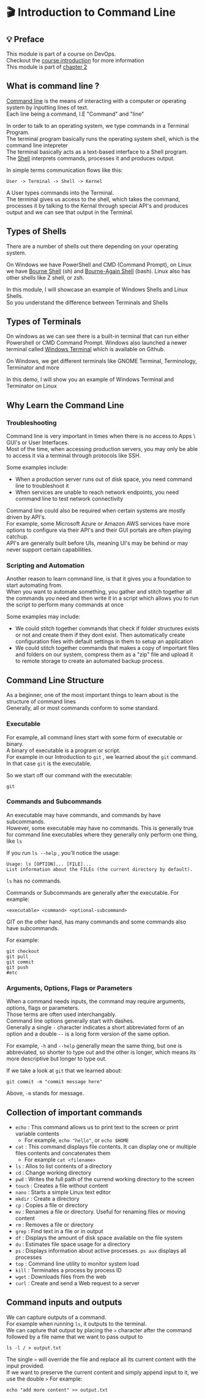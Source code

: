 # 🎬 Introduction to Command Line

## 💡 Preface

This module is part of a course on DevOps. </br>
Checkout the [course introduction](../../../../README.md) for more information </br>
This module is part of [chapter 2](../../../../chapters/chapter-2-operating-systems/README.md)

## What is command line ?

[Command line](https://en.wikipedia.org/wiki/Command-line_interface) is the means of interacting with a computer or operating system by inputting lines of text. </br>
Each line being a command, I.E "Command" and "line" </br>

In order to talk to an operating system, we type commands in a Terminal Program. </br>
The terminal program basically runs the operating system shell, which is the command line intepreter </br>
The terminal basically acts as a text-based interface to a Shell program. </br>
The [Shell](https://en.wikipedia.org/wiki/Shell_(computing)) interprets commands, processes it and produces output.

In simple terms communication flows like this:

`User -> Terminal -> Shell -> Kernel`

A User types commands into the Terminal. </br>
The terminal gives us access to the shell, which takes the command, processes it by talking to the Kernal through special API's and produces output and we can see that output in the Terminal. </br> 

## Types of Shells

There are a number of shells out there depending on your operating system. </br>

On Windows we have PowerShell and CMD (Command Prompt), on Linux we have [Bourne Shell](https://en.wikipedia.org/wiki/Bourne_shell) (sh) and [Bourne-Again Shell](https://en.wikipedia.org/wiki/Bash_(Unix_shell)) (bash). Linux also has other shells like Z shell, or zsh. </br>

In this module, I will showcase an example of Windows Shells and Linux Shells. </br> 
So you understand the difference between Terminals and Shells </br>

## Types of Terminals

On windows as we can see there is a built-in terminal that can run either Powershell or CMD Command Prompt. Windows also launched a newer terminal called [Windows Terminal](https://github.com/microsoft/terminal) which is available on Github. </br>

On Windows, we get different terminals like GNOME Terminal, Terminology, Terminator and more </br>

In this demo, I will show you an example of Windows Terminal and Terminator on Linux </br>

## Why Learn the Command Line

### Troubleshooting

Command line is very important in times when there is no access to Apps \ GUI's or User Interfaces. </br>
Most of the time, when accessing production servers, you may only be able to access it via a terminal through protocols like SSH. </br>

Some examples include:

* When a production server runs out of disk space, you need command line to troubleshoot it
* When services are unable to reach network endpoints, you need command line to test network connectivity

Command line could also be required when certain systems are mostly driven by API's. </br>
For example, some Microsoft Azure or Amazon AWS services have more options to configure via their API's and their GUI portals are often playing catchup. </br>
API's are generally built before UIs, meaning UI's may be behind or may never support certain capabilities. </br>

### Scripting and Automation

Another reason to learn command line, is that it gives you a foundation to start automating from. </br>
When you want to automate something, you gather and stitch together all the commands you need and then write it in a script which allows you to run the script to perform many commands at once </br>

Some examples may include:

* We could stitch together commands that check if folder structures exists or not and create them if they dont exist. Then automatically create configuration files with default settings in them to setup an application
* We could stitch together commands that makes a copy of important files and folders on our system, compress them as a "zip" file and upload it to remote storage to create an automated backup process. 

## Command Line Structure

As a beginner, one of the most important things to learn about is the structure of command lines </br>
Generally, all or most commands conform to some standard. </br>

### Executable 

For example, all command lines start with some form of executable or binary. </br>
A binary of executable is a program or script. </br>
For example in our Introduction to `git` , we learned about the `git` command. In that case `git` is the executable. 

So we start off our command with the executable:

```
git
```

### Commands and Subcommands

An executable may have commands, and commands by have subcommands. </br>
However, some executable may have no commands. This is generally true for command line executables where they generally only perform one thing, like `ls`

If you run `ls --help` , you'll notice the usage:

```
Usage: ls [OPTION]... [FILE]...
List information about the FILEs (the current directory by default).
```

`ls` has no commands. </br>

Commands or Subcommands are generally after the executable. For example:

```
<executable> <command> <optional-subcommand>

```
GIT on the other hand, has many commands and some commands also have subcommands. </br>

For example:

```
git checkout
git pull 
git commit
git push
#etc
```

### Arguments, Options, Flags or Parameters

When a command needs inputs, the command may require arguments, options, flags or parameters. </br>
Those terms are often used interchangably. </br>
Command line options generally start with dashes. </br>
Generally a single `-` character indicates a short abbreviated form of an option and a double `--` is a long form version of the same option. </br>

For example, `-h` and `--help` generally mean the same thing, but one is abbreviated, so shorter to type out and the other is longer, which means its more descriptive but longer to type out. </br>

If we take a look at `git` that we learned about:

```
git commit -m "commit message here" 
```

Above, `-m` stands for message. 

## Collection of important commands

* `echo` : This command allows us to print text to the screen or print variable contents
    - For example, `echo "hello"`, or `echo $HOME`
* `cat` : This command displays file contents. It can display one or multiple files contents and concatenates them
    - For example `cat <filename>`
* `ls` : Allos to list contents of a directory
* `cd` : Change working directory
* `pwd` : Writes the full path of the currend working directory to the screen
* `touch` : Creates a file without content
* `nano` : Starts a simple Linux text editor
* `mkdir` : Create a directory
* `cp` : Copies a file or directory
* `mv` : Renames a file or directory. Useful for renaming files or moving content
* `rm` : Removes a file or directory
* `grep` : Find text in a file or in output
* `df` : Displays the amount of disk space available on the file system
* `du` : Estimates file space usage for a directory
* `ps` : Displays information about active processes. `ps aux` displays all processes
* `top` : Command line utility to monitor system load
* `kill` : Terminates a process by process ID
* `wget` : Downloads files from the web
* `curl` : Create and send a Web request to a server
 
## Command inputs and outputs

We can capture outputs of a command. </br>
For example when running `ls`, it outputs to the terminal. </br>
We can capture that output by placing the `>` character after the command followed by a file name that we want to pass output to </br>

```
ls -l / > output.txt
```

The single `>` will override the file and replace all its current content with the input provided. </br>
If we want to preserve the current content and simply append input to it, we use the double `>`
For example:

```
echo "add more content" >> output.txt
```
